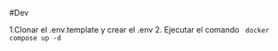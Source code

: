 

#Dev

1.Clonar el .env.template y crear el .env
2. Ejecutar el comando ``` docker compose up -d```





